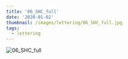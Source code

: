 ```yaml
---
title: '06_SHC_full'
date: '2020-01-02'
thumbnail: /images/lettering/06_SHC_full.jpg
tags:
  - lettering
---
```


![06_SHC_full](/images/lettering/06_SHC_full.jpg)
